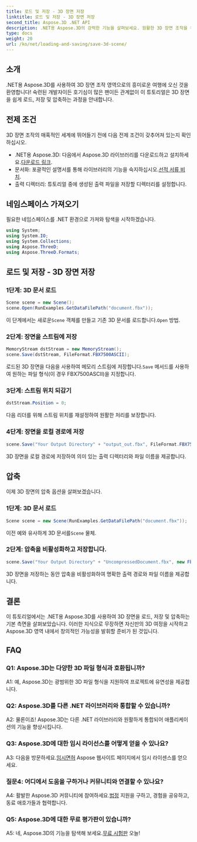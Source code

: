 ```yaml
---
title: 로드 및 저장 - 3D 장면 저장
linktitle: 로드 및 저장 - 3D 장면 저장
second_title: Aspose.3D .NET API
description: .NET용 Aspose.3D의 강력한 기능을 살펴보세요. 원활한 3D 장면 조작을 위한 다목적 라이브러리입니다. 쉽게 로드하고, 저장하고, 압축하세요.
type: docs
weight: 20
url: /ko/net/loading-and-saving/save-3d-scene/
---
```

## 소개

.NET용 Aspose.3D를 사용하여 3D 장면 조작 영역으로의 흥미로운 여행에 오신 것을 환영합니다! 숙련된 개발자이든 호기심이 많은 팬이든 관계없이 이 튜토리얼은 3D 장면을 쉽게 로드, 저장 및 압축하는 과정을 안내합니다.

## 전제 조건

3D 장면 조작의 매혹적인 세계에 뛰어들기 전에 다음 전제 조건이 갖추어져 있는지 확인하십시오.

-  .NET용 Aspose.3D: 다음에서 Aspose.3D 라이브러리를 다운로드하고 설치하세요.[다운로드 링크](https://releases.aspose.com/3d/net/).
-  문서화: 포괄적인 설명서를 통해 라이브러리의 기능을 숙지하십시오.[선적 서류 비치](https://reference.aspose.com/3d/net/).
- 출력 디렉터리: 튜토리얼 중에 생성된 출력 파일을 저장할 디렉터리를 설정합니다.

## 네임스페이스 가져오기

필요한 네임스페이스를 .NET 환경으로 가져와 탐색을 시작하겠습니다.

```csharp
using System;
using System.IO;
using System.Collections;
using Aspose.ThreeD;
using Aspose.ThreeD.Formats;
```

## 로드 및 저장 - 3D 장면 저장

### 1단계: 3D 문서 로드

```csharp
Scene scene = new Scene();
scene.Open(RunExamples.GetDataFilePath("document.fbx"));
```

 이 단계에서는 새로운`Scene` 객체를 만들고 기존 3D 문서를 로드합니다.`Open` 방법.

### 2단계: 장면을 스트림에 저장

```csharp
MemoryStream dstStream = new MemoryStream();
scene.Save(dstStream, FileFormat.FBX7500ASCII);
```

 로드된 3D 장면을 다음을 사용하여 메모리 스트림에 저장합니다.`Save` 메서드를 사용하여 원하는 파일 형식(이 경우 FBX7500ASCII)을 지정합니다.

### 3단계: 스트림 위치 되감기

```csharp
dstStream.Position = 0;
```

다음 리더를 위해 스트림 위치를 재설정하여 원활한 처리를 보장합니다.

### 4단계: 장면을 로컬 경로에 저장

```csharp
scene.Save("Your Output Directory" + "output_out.fbx", FileFormat.FBX7500ASCII);
```

3D 장면을 로컬 경로에 저장하여 의미 있는 출력 디렉터리와 파일 이름을 제공합니다.

## 압축

이제 3D 장면의 압축 옵션을 살펴보겠습니다.

### 1단계: 3D 문서 로드

```csharp
Scene scene = new Scene(RunExamples.GetDataFilePath("document.fbx"));
```

 이전 예와 유사하게 3D 문서를`Scene` 물체.

### 2단계: 압축을 비활성화하고 저장합니다.

```csharp
scene.Save("Your Output Directory" + "UncompressedDocument.fbx", new FbxSaveOptions(FileFormat.FBX7500ASCII) { EnableCompression = false });
```

3D 장면을 저장하는 동안 압축을 비활성화하여 명확한 출력 경로와 파일 이름을 제공합니다.

## 결론

이 튜토리얼에서는 .NET용 Aspose.3D를 사용하여 3D 장면을 로드, 저장 및 압축하는 기본 측면을 살펴보았습니다. 이러한 지식으로 무장하면 자신만의 3D 여정을 시작하고 Aspose.3D 영역 내에서 창의적인 가능성을 발휘할 준비가 된 것입니다.

## FAQ

### Q1: Aspose.3D는 다양한 3D 파일 형식과 호환됩니까?

A1: 예, Aspose.3D는 광범위한 3D 파일 형식을 지원하여 프로젝트에 유연성을 제공합니다.

### Q2: Aspose.3D를 다른 .NET 라이브러리와 통합할 수 있습니까?

A2: 물론이죠! Aspose.3D는 다른 .NET 라이브러리와 원활하게 통합되어 애플리케이션의 기능을 향상시킵니다.

### Q3: Aspose.3D에 대한 임시 라이선스를 어떻게 얻을 수 있나요?

 A3: 다음을 방문하세요.[임시면허](https://purchase.aspose.com/temporary-license/) Aspose 웹사이트 페이지에서 임시 라이센스를 얻으세요.

### 질문4: 어디에서 도움을 구하거나 커뮤니티와 연결할 수 있나요?

 A4: 활발한 Aspose.3D 커뮤니티에 참여하세요.[법정](https://forum.aspose.com/c/3d/18) 지원을 구하고, 경험을 공유하고, 동료 애호가들과 협력합니다.

### Q5: Aspose.3D에 대한 무료 평가판이 있습니까?

 A5: 네, Aspose.3D의 기능을 탐색해 보세요.[무료 시험판](https://releases.aspose.com/) 오늘!